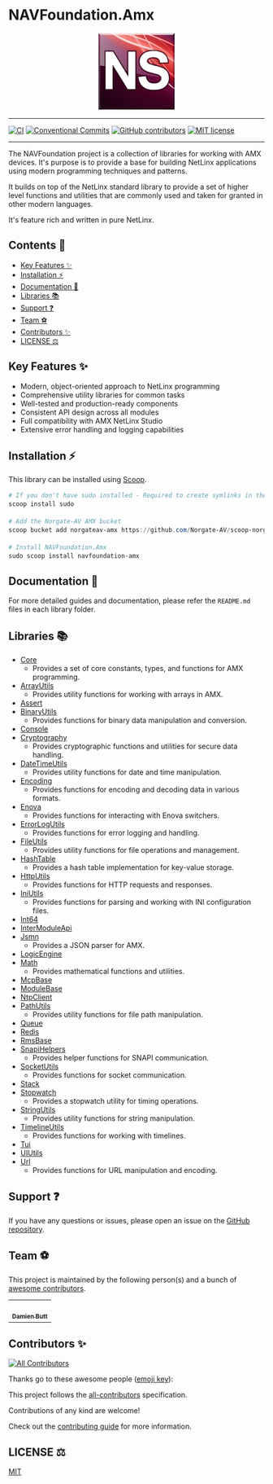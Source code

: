 # NAVFoundation.Amx

<div align="center">
    <img src="./assets/img/AMX_NS_03.png" alt="" width="150" />
</div>

---

[![CI](https://github.com/Norgate-AV/NAVFoundation.Amx/actions/workflows/main.yml/badge.svg)](https://github.com/Norgate-AV/NAVFoundation.Amx/actions/workflows/main.yml)
[![Conventional Commits](https://img.shields.io/badge/Conventional%20Commits-1.0.0-%23FE5196?logo=conventionalcommits&logoColor=white)](https://conventionalcommits.org)
[![GitHub contributors](https://img.shields.io/github/contributors/Norgate-AV/NAVFoundation.Amx)](https://github.com/Norgate-AV/NAVFoundation.Amx/graphs/contributors)
[![MIT license](https://img.shields.io/badge/License-MIT-blue.svg)](LICENSE)

---

The NAVFoundation project is a collection of libraries for working with AMX devices. It's purpose is to provide a base for building NetLinx applications using modern programming techniques and patterns.

It builds on top of the NetLinx standard library to provide a set of higher level functions and utilities that are commonly used and taken for granted in other modern languages.

It's feature rich and written in pure NetLinx.

## Contents :book:

<!-- START doctoc generated TOC please keep comment here to allow auto update -->
<!-- DON'T EDIT THIS SECTION, INSTEAD RE-RUN doctoc TO UPDATE -->

- [Key Features :sparkles:](#key-features-sparkles)
- [Installation :zap:](#installation-zap)
- [Documentation :page_facing_up:](#documentation-page_facing_up)
- [Libraries :books:](#libraries-books)
- [Support :question:](#support-question)
- [Team :soccer:](#team-soccer)
- [Contributors :sparkles:](#contributors-sparkles)
- [LICENSE :balance_scale:](#license-balance_scale)

<!-- END doctoc generated TOC please keep comment here to allow auto update -->

## Key Features :sparkles:

- Modern, object-oriented approach to NetLinx programming
- Comprehensive utility libraries for common tasks
- Well-tested and production-ready components
- Consistent API design across all modules
- Full compatibility with AMX NetLinx Studio
- Extensive error handling and logging capabilities

## Installation :zap:

This library can be installed using [Scoop](https://scoop.sh/).

```powershell
# If you don't have sudo installed - Required to create symlinks in the AMX directory
scoop install sudo

# Add the Norgate-AV AMX bucket
scoop bucket add norgateav-amx https://github.com/Norgate-AV/scoop-norgateav-amx

# Install NAVFoundation.Amx
sudo scoop install navfoundation-amx
```

## Documentation :page_facing_up:

For more detailed guides and documentation, please refer the `README.md` files in each library folder.

## Libraries :books:

- [Core](./Core)
    - Provides a set of core constants, types, and functions for AMX programming.
- [ArrayUtils](./ArrayUtils)
    - Provides utility functions for working with arrays in AMX.
- [Assert](./Assert)
- [BinaryUtils](./BinaryUtils)
    - Provides functions for binary data manipulation and conversion.
- [Console](./Console)
- [Cryptography](./Cryptography)
    - Provides cryptographic functions and utilities for secure data handling.
- [DateTimeUtils](./DateTimeUtils)
    - Provides utility functions for date and time manipulation.
- [Encoding](./Encoding)
    - Provides functions for encoding and decoding data in various formats.
- [Enova](./Enova)
    - Provides functions for interacting with Enova switchers.
- [ErrorLogUtils](./ErrorLogUtils)
    - Provides functions for error logging and handling.
- [FileUtils](./FileUtils)
    - Provides utility functions for file operations and management.
- [HashTable](./HashTable)
    - Provides a hash table implementation for key-value storage.
- [HttpUtils](./HttpUtils)
    - Provides functions for HTTP requests and responses.
- [IniUtils](./IniUtils)
    - Provides functions for parsing and working with INI configuration files.
- [Int64](./Int64)
- [InterModuleApi](./InterModuleApi)
- [Jsmn](./Jsmn)
    - Provides a JSON parser for AMX.
- [LogicEngine](./LogicEngine)
- [Math](./Math)
    - Provides mathematical functions and utilities.
- [McpBase](./McpBase)
- [ModuleBase](./ModuleBase)
- [NtpClient](./NtpClient)
- [PathUtils](./PathUtils)
    - Provides utility functions for file path manipulation.
- [Queue](./Queue)
- [Redis](./Redis)
- [RmsBase](./RmsBase)
- [SnapiHelpers](./SnapiHelpers)
    - Provides helper functions for SNAPI communication.
- [SocketUtils](./SocketUtils)
    - Provides functions for socket communication.
- [Stack](./Stack)
- [Stopwatch](./Stopwatch)
    - Provides a stopwatch utility for timing operations.
- [StringUtils](./StringUtils)
    - Provides utility functions for string manipulation.
- [TimelineUtils](./TimelineUtils)
    - Provides functions for working with timelines.
- [Tui](./Tui)
- [UIUtils](./UIUtils)
- [Url](./Url)
    - Provides functions for URL manipulation and encoding.

## Support :question:

If you have any questions or issues, please open an issue on the [GitHub repository](https://github.com/Norgate-AV/NAVFoundation.Amx/issues).

## Team :soccer:

This project is maintained by the following person(s) and a bunch of [awesome contributors](https://github.com/Norgate-AV/NAVFoundation.Amx/graphs/contributors).

<table>
  <tr>
    <td align="center"><a href="https://github.com/damienbutt"><img src="https://avatars.githubusercontent.com/damienbutt?v=4?s=100" width="100px;" alt=""/><br /><sub><b>Damien Butt</b></sub></a><br /></td>
  </tr>
</table>

## Contributors :sparkles:

<!-- ALL-CONTRIBUTORS-BADGE:START - Do not remove or modify this section -->

[![All Contributors](https://img.shields.io/badge/all_contributors-1-orange.svg?style=flat-square)](#contributors-sparkles)

Thanks go to these awesome people ([emoji key](https://allcontributors.org/docs/en/emoji-key)):

<!-- ALL-CONTRIBUTORS-LIST:START - Do not remove or modify this section -->
<!-- prettier-ignore-start -->
<!-- markdownlint-disable -->

<!-- markdownlint-restore -->
<!-- prettier-ignore-end -->

<!-- ALL-CONTRIBUTORS-LIST:END -->

This project follows the [all-contributors](https://allcontributors.org) specification.

Contributions of any kind are welcome!

Check out the [contributing guide](CONTRIBUTING.md) for more information.

## LICENSE :balance_scale:

[MIT](LICENSE)
